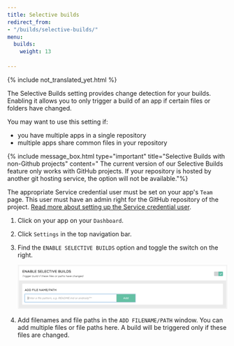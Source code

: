 ```yaml
---
title: Selective builds
redirect_from:
- "/builds/selective-builds/"
menu:
  builds:
    weight: 13

---
```

{% include not_translated_yet.html %}

The Selective Builds setting provides change detection for your builds. Enabling it allows you to only trigger a build of an app if certain files or folders have changed.

You may want to use this setting if:

* you have multiple apps in a single repository
* multiple apps share common files in your repository

{% include message_box.html type="important" title="Selective Builds with non-Github projects" content=" The current version of our Selective Builds feature only works with GitHub projects. If your repository is hosted by another git hosting service, the option will not be available."%} 

The appropriate Service credential user must be set on your app's `Team` page. This user must have an admin right for the GitHub repository of the project. [Read more about setting up the Service credential user](/troubleshooting/github-pull-request-status-troubleshooting/#make-sure-to-select-a-service-credential-user-who-has-a-connected-github-account).

1. Click on your app on your `Dashboard`.
2. Click `Settings` in the top navigation bar.
3. Find the `ENABLE SELECTIVE BUILDS` option and toggle the switch on the right.

   ![Selective Builds](/img/getting-started/selective-builds.png)
4. Add filenames and file paths in the `ADD FILENAME/PATH` window. You can add multiple files or file paths here. A build will be triggered only if these files are changed.